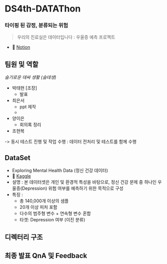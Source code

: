 # DS4th-DATAThon
### 타이핑 된 감정, 분류되는 위험
> 우리의 진료실은 데이터입니다 : 우울증 예측 프로젝트

- 🔗 [Notion](https://icy-citron-b57.notion.site/DATAThon-M2-202309f028f0806f9314ff6e91b33c7b)

## 팀원 및 역할
*슬기로운 데싸 생활 (슬데생)*
- 박태현 [조장]
  - 발표
- 최은서
  - ppt 제작
  - 
- 양이은
  - 회의록 정리
- 조현복


-> 동시 테스트 진행 및 작업 수행 : 데이터 전처리 및 테스트를 함께 수행


## DataSet
- Exploring Mental Health Data (정신 건강 데이터)
- 🔗 [Kaggle](https://www.kaggle.com/competitions/playground-series-s4e11/overview)
- 설명 : 본 데이터셋은 개인 및 환경적 특성을 바탕으로,
  정신 건강 문제 중 하나인 우울증(Depression) 위험 여부를 예측하기 위한 목적으로 구성
- 특징 :
  - 총 140,000개 이상의 샘플
  - 20개 이상 피처 포함
  - 다수의 범주형 변수 + 연속형 변수 혼합
  - 타겟: Depression 여부 (이진 분류)

## 디렉터리 구조

## 최종 발표 QnA 및 Feedback


